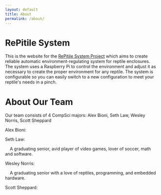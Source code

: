 ```yaml
---
layout: default
title: About
permalink: /about/
---
```


# RePitile System


This is the website for the [RePitile System Project][repisysproj] which aims to create reliable automatic environment-regulating system for reptile enclosures. The system uses a Raspberry Pi to control the environment and adjust it as necessary to create the proper environment for any reptile. The system is configurable so you can easily switch to a new configuration to meet your reptile's needs in a pinch.

# About Our Team


Our team consists of 4 CompSci majors: Alex Bioni, Seth Law, Wesley Norris, Scott Sheppard

Alex Bioni:

Seth Law: 

&nbsp;&nbsp;&nbsp;&nbsp;A graduating senior, avid player of video games, lover of soccer, math and software.

Wesley Norris: 

&nbsp;&nbsp;&nbsp;&nbsp;A graduating senior with a love of reptiles, programming, and embedded hardware.

Scott Sheppard:

[repisysproj]: https://github.com/repitilesystem/

